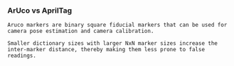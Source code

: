 ### ArUco vs AprilTag
	Aruco markers are binary square fiducial markers that can be used for camera pose estimation and camera calibration.	

	Smaller dictionary sizes with larger NxN marker sizes increase the inter-marker distance, thereby making them less prone to false readings.
